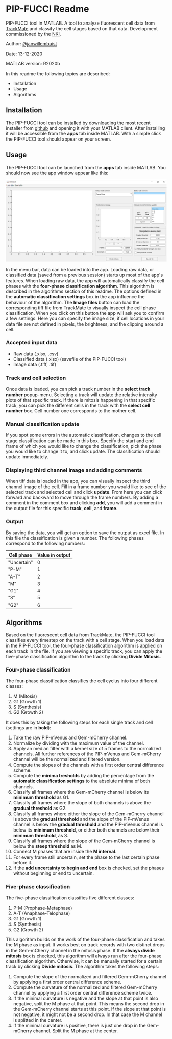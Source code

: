 # PIP-FUCCI Readme
PIP-FUCCI tool in MATLAB. A tool to analyze fluorescent cell data from [TrackMate][3] and classify the cell stages based on that data. Development commissioned by the [NKI][2].

Author: [@janwillembuist][4]

Date: 13-12-2020

MATLAB version: R2020b

In this readme the following topics are described:
* Installation
* Usage
* Algorithms



## Installation
The PIP-FUCCI tool can be installed by downloading the most recent installer from [github][1] and opening it with your MATLAB client. After installing it will be accessible from the **apps** tab inside MATLAB. With a simple click the PIP-FUCCI tool should appear on your screen.



## Usage
The PIP-FUCCI tool can be launched from the **apps** tab inside MATLAB. You should now see the app window appear like this:

![main_window.png](images/main_window.png)

In the menu bar, data can be loaded into the app. Loading raw data, or classified data (saved from a previous session) starts up most of the app's features. When loading raw data, the app will automatically classify the cell phases with the **four-phase classification algorithm**. This algorithm is described in the algorithms section of this readme. The options defined in the **automatic classification settings** box in the app influence the behaviour of the algorithm. The **Image files** button can load the corresponding tiff file from TrackMate to visually inspect the cell phase classification. When you click on this button the app will ask you to confirm a few settings. Here you can specify the image size, if cell locations in your data file are not defined in pixels, the brightness, and the clipping around a cell.

### Accepted input data
* Raw data (.xlsx, .csv)
* Classified data (.xlsx) (savefile of the PIP-FUCCI tool)
* Image data (.tiff, .tif)

### Track and cell selection
Once data is loaded, you can pick a track number in the **select track number** popup-menu. Selecting a track will update the relative intensity plots of that specific track. If there is mitosis happening in that specific track, you can pick the different cells in the track with the **select cell number** box. Cell number one corresponds to the mother cell.

### Manual classification update
If you spot some errors in the automatic classification, changes to the cell stage classification can be made in this box. Specify the start and end frame of which you would like to change the classification, pick the phase you would like to change it to, and click update. The classification should update immediately.

### Displaying third channel image and adding comments
When tiff data is loaded in the app, you can visually inspect the third channel image of the cell. Fill in a frame number you would like to see of the selected track and selected cell and click **update**. From here you can click forward and backward to move through the frame numbers. By adding a comment in the comment box and clicking **add**, you will add a comment in the output file for this specific **track**, **cell**, and **frame**.

### Output
By saving the data, you will get an option to save the output as excel file. In this file the classification is given a number. The following phases correspond to the following numbers:

| Cell phase  | Value in output |
|-------------|-----------------|
| "Uncertain" | 0               |
| "P-M"       | 1               |
| "A-T"       | 2               |
| "M"         | 3               |
| "G1"        | 4               |
| "S"         | 5               |
| "G2"        | 6               |



## Algorithms
Based on the fluorescent cell data from TrackMate, the PIP-FUCCI tool classifies every timestep on the track with a cell stage. When you load data in the PIP-FUCCI tool, the four-phase classification algorithm is applied on each track in the file. If you are viewing a specific track, you can apply the five-phase classification algorithm to the track by clicking **Divide Mitosis**.

### Four-phase classification
The four-phase classification classifies the cell cyclus into four different classes:
1. M (Mitosis)
2. G1 (Growth 1)
3. S (Synthesis)
4. G2 (Growth 2)

It does this by taking the following steps for each single track and cell (settings are in **bold**):
1. Take the raw PIP-mVenus and Gem-mCherry channel.
2. Normalize by dividing with the maximum value of the channel.
3. Apply an median filter with a kernel size of 5 frames to the normalized channels. All further references of the PIP-mVenus and Gem-mCherry channel will be the normalized and filtered version.
4. Compute the slopes of the channels with a first order central difference scheme.
5. Compute the **minima tresholds** by adding the percentage from the **automatic classification settings** to the absolute minima of both channels.
6. Classify all frames where the Gem-mCherry channel is below its **minimum threshold** as G1.
7. Classify all frames where the slope of both channels is above the **gradual threshold** as G2.
8. Classify all frames where either the slope of the Gem-mCherry channel is above the **gradual threshold** and the slope of the PIP-mVenus channel is below the **gradual threshold** and the PIP-mVenus channel is below its **minimum threshold**, or either both channels are below their **minimum threshold**, as S.
9. Classify all frames where the slope of the Gem-mCherry channel is below the **steep threshold** as M.
10. Connect M phases that are inside the **M interval**.
11. For every frame still uncertain, set the phase to the last certain phase before it.
12. If the **add uncertainty to begin and end** box is checked, set the phases without beginning or end to uncertain.

### Five-phase classification
The five-phase classification classifies five different classes:
1. P-M (Prophase-Metaphase)
2. A-T (Anaphase-Telophase)
2. G1 (Growth 1)
3. S (Synthesis)
4. G2 (Growth 2)

This algorithm builds on the work of the four-phase classification and takes the M phase as input. It works best on track records with two distinct drops in the Gem-mCherry channel in the mitosis phase. If the **always divide mitosis** box is checked, this algorithm will always run after the four-phase classification algorithm. Otherwise, it can be manually started for a certain track by clicking **Divide mitosis**. The algorithm takes the following steps:
1. Compute the slope of the normalized and filtered Gem-mCherry channel by applying a first order central difference scheme.
1. Compute the curvature of the normalized and filtered Gem-mCherry channel by applying a first order central difference scheme twice.
2. If the minimal curvature is negative and the slope at that point is also negative, split the M phase at that point. This means the second drop in the Gem-mCherry channel starts at this point. If the slope at that point is not negative, it might not be a second drop. In that case the M channel is splitted in the center.
3. If the minimal curvature is positive, there is just one drop in the Gem-mCherry channel. Split the M phase at the center.

[1]: https://github.com/janwillembuist/PIP-FUCCI/tree/main/dist
[2]: https://www.nki.nl/
[3]: https://imagej.net/TrackMate
[4]: https://github.com/janwillembuist
